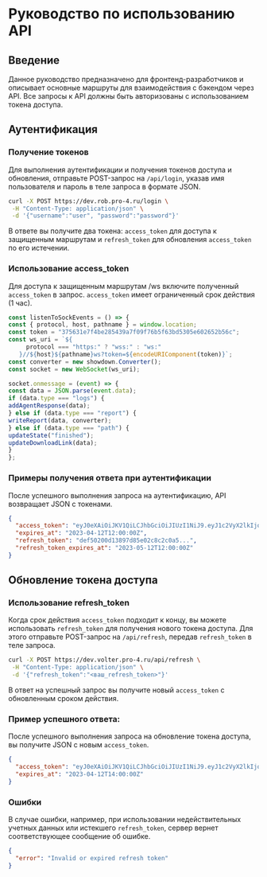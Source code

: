 # Руководство по использованию API

## Введение

Данное руководство предназначено для фронтенд-разработчиков и описывает основные маршруты для взаимодействия с бэкендом через API. Все запросы к API должны быть авторизованы с использованием токена доступа.

## Аутентификация

### Получение токенов

Для выполнения аутентификации и получения токенов доступа и обновления, отправьте POST-запрос на `/api/login`, указав имя пользователя и пароль в теле запроса в формате JSON.

```bash
curl -X POST https://dev.rob.pro-4.ru/login \
 -H "Content-Type: application/json" \
 -d '{"username":"user", "password":"password"}'
```

В ответе вы получите два токена: `access_token` для доступа к защищенным маршрутам и `refresh_token` для обновления `access_token` по его истечении.

### Использование access_token

Для доступа к защищенным маршрутам /ws включите полученный `access_token` в запрос. `access_token` имеет ограниченный срок действия (1 час).

```javascript
const listenToSockEvents = () => {
const { protocol, host, pathname } = window.location;
const token = "375631e7f4be285439a7f09f76b5f63bd5305e602652b56c";
const ws_uri = `${
     protocol === "https:" ? "wss:" : "ws:"
   }//${host}${pathname}ws?token=${encodeURIComponent(token)}`;
const converter = new showdown.Converter();
const socket = new WebSocket(ws_uri);

socket.onmessage = (event) => {
const data = JSON.parse(event.data);
if (data.type === "logs") {
addAgentResponse(data);
} else if (data.type === "report") {
writeReport(data, converter);
} else if (data.type === "path") {
updateState("finished");
updateDownloadLink(data);
}
};
```

### Примеры получения ответа при аутентификации

После успешного выполнения запроса на аутентификацию, API возвращает JSON с токенами.

```json
{
  "access_token": "eyJ0еXAiOiJKV1QiLCJhbGciOiJIUzI1NiJ9.eyJ1c2VyX2lkIjoxLCJleHAiOjE2MDc5MzU2MDB9.SflKxwRJSMeKKF2QT4fwpMeJf36POk6yJV_adQssw5c",
  "expires_at": "2023-04-12T12:00:00Z",
  "refresh_token": "def50200d13897d85e02c8c2c0a5...",
  "refresh_token_expires_at": "2023-05-12T12:00:00Z"
}
```

## Обновление токена доступа

### Использование refresh_token

Когда срок действия `access_token` подходит к концу, вы можете использовать `refresh_token` для получения нового токена доступа. Для этого отправьте POST-запрос на `/api/refresh`, передав `refresh_token` в теле запроса.

```bash
curl -X POST https://dev.volter.pro-4.ru/api/refresh \
 -H "Content-Type: application/json" \
 -d '{"refresh_token":"<ваш_refresh_token>"}'
```

В ответ на успешный запрос вы получите новый `access_token` с обновленным сроком действия.

### Пример успешного ответа:

После успешного выполнения запроса на обновление токена доступа, вы получите JSON с новым `access_token`.

```json
{
  "access_token": "eyJ0eXAiOiJKV1QiLCJhbGciOiJIUzI1NiJ9.eyJ1c2VyX2lkIjoyLCJleHAiOjE2MDc5NDIwMDB9.SflKxwRJSMeKKF2QT4fwpMeJf36POk6yJV_adQssw5d",
  "expires_at": "2023-04-12T14:00:00Z"
}
```

### Ошибки

В случае ошибки, например, при использовании недействительных учетных данных или истекшего `refresh_token`, сервер вернет соответствующее сообщение об ошибке.

```json
{
  "error": "Invalid or expired refresh token"
}
```
